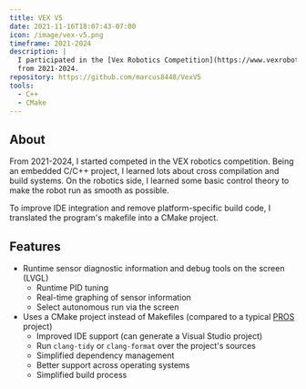 ```yaml
---
title: VEX V5
date: 2021-11-16T18:07:43-07:00
icon: /image/vex-v5.png
timeframe: 2021-2024
description: |
  I participated in the [Vex Robotics Competition](https://www.vexrobotics.com/v5/competition/)
  from 2021-2024.
repository: https://github.com/marcus8448/VexV5
tools:
  - C++
  - CMake
---
```


## About
From 2021-2024, I started competed in the VEX robotics competition.
Being an embedded C/C++ project, I learned lots about cross compilation and build systems.
On the robotics side, I learned some basic control theory to make the robot run as smooth as possible.

To improve IDE integration and remove platform-specific build code,
I translated the program's makefile into a CMake project.

## Features
* Runtime sensor diagnostic information and debug tools on the screen (LVGL)
  * Runtime PID tuning
  * Real-time graphing of sensor information
  * Select autonomous run via the screen
* Uses a CMake project instead of Makefiles (compared to a typical [PROS](https://pros.cs.purdue.edu/) project)
  * Improved IDE support (can generate a Visual Studio project)
  * Run `clang-tidy` or `clang-format` over the project's sources
  * Simplified dependency management
  * Better support across operating systems
  * Simplified build process
